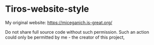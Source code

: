 # Tiros-website-style
My original website: https://miceganich.is-great.org/

Do not share full source code without such permission. Such an action could only be permitted by me - the creator of this project,
